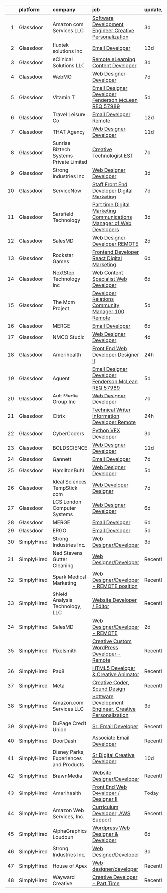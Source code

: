 

|    | platform    | company                                 | job                                                                                                                                                                                                                                                                                                                                                                                                                                                                                                                                                                                                                                                                                                                                                                                                                                                                                                                                                                                                                                                                                                                                                                                                                                                                                                                                                           | update_time   | location                |
|---:|:------------|:----------------------------------------|:--------------------------------------------------------------------------------------------------------------------------------------------------------------------------------------------------------------------------------------------------------------------------------------------------------------------------------------------------------------------------------------------------------------------------------------------------------------------------------------------------------------------------------------------------------------------------------------------------------------------------------------------------------------------------------------------------------------------------------------------------------------------------------------------------------------------------------------------------------------------------------------------------------------------------------------------------------------------------------------------------------------------------------------------------------------------------------------------------------------------------------------------------------------------------------------------------------------------------------------------------------------------------------------------------------------------------------------------------------------|:--------------|:------------------------|
|  1 | Glassdoor   | Amazon com Services LLC                 | [Software Development Engineer  Creative Personalization](https://www.glassdoor.com/partner/jobListing.htm?pos=126&ao=1136043&s=58&guid=0000018215360604b53bf364b12a8e34&src=GD_JOB_AD&t=SR&vt=w&cs=1_cc656f18&cb=1658213238886&jobListingId=1008008714189&jrtk=3-0-1g8ajc1o021va001-1g8ajc1ohi7lr800-30deb010fdefa72e-)                                                                                                                                                                                                                                                                                                                                                                                                                                                                                                                                                                                                                                                                                                                                                                                                                                                                                                                                                                                                                                      | 3d            | Remote                  |
|  2 | Glassdoor   | fluxtek solutions inc                   | [Email Developer](https://www.glassdoor.com/partner/jobListing.htm?pos=121&ao=1136043&s=58&guid=0000018215360604b53bf364b12a8e34&src=GD_JOB_AD&t=SR&vt=w&ea=1&cs=1_1926067b&cb=1658213238885&jobListingId=1007984862555&jrtk=3-0-1g8ajc1o021va001-1g8ajc1ohi7lr800-1c6e3ef8f3a17f53-)                                                                                                                                                                                                                                                                                                                                                                                                                                                                                                                                                                                                                                                                                                                                                                                                                                                                                                                                                                                                                                                                         | 13d           | Remote                  |
|  3 | Glassdoor   | eClinical Solutions  LLC                | [Remote eLearning Content Developer](https://www.glassdoor.com/partner/jobListing.htm?pos=129&ao=1136043&s=58&guid=0000018215360604b53bf364b12a8e34&src=GD_JOB_AD&t=SR&vt=w&ea=1&cs=1_7d79b615&cb=1658213238886&jobListingId=1008009166512&jrtk=3-0-1g8ajc1o021va001-1g8ajc1ohi7lr800-bc78725dba043756-)                                                                                                                                                                                                                                                                                                                                                                                                                                                                                                                                                                                                                                                                                                                                                                                                                                                                                                                                                                                                                                                      | 3d            | Mansfield, MA           |
|  4 | Glassdoor   | WebMO                                   | [Web Designer Developer](https://www.glassdoor.com/partner/jobListing.htm?pos=105&ao=1110586&s=58&guid=0000018215360604b53bf364b12a8e34&src=GD_JOB_AD&t=SR&vt=w&ea=1&cs=1_269f4707&cb=1658213238883&jobListingId=1007998160389&cpc=A8EA696C92E7776B&jrtk=3-0-1g8ajc1o021va001-1g8ajc1ohi7lr800-7e6c61ee1947fedb--6NYlbfkN0B4uASQmsWRbz2-2TmP4jZ5JVlHgF19F3OALNTVNiV9A1DUd-5MTnM4PFzbc27k-SaQGjSJB3RLiAJkUkUpfto7tmzlUOPvsnSDCe_fpw_zv0A-HAG1Qdhgz7JlK52tJC5VnAoJ5k6bWTfVL7QXEHD-1axrAc3Rw79t2mKYHoZ-ONrAZQ9yjM1_QWxuVdzIxDViDK2i01xQZ_qohHdtfsE8HYID6J4JW62HX2rCKs01zWq5DU95Rljh_2NasxAVMhykuLnnf3xNLidStLIAl75HuZu9oVAOjEUI5G3PEOs0ZG1zZu74jQPJU9j5r0Ct_ejsgnBUPKx8NNpf1rZU_E3g89pGal6Ylu3zForGDwYne54SjCff_gKXF3STnmUii38D21XiJGI-_XiGe8qbldsQv3xEIU1uSmIyDZ7hY0UoChlK-Ja4iN-m95SbCKesXrakdVn7-zSNH2RICdI4-tpC7hXY6H0emh9TQebwh4yIFOocsV8HA-h7py7KIuhcgHE%3D)                                                                                                                                                                                                                                                                                                                                                                                                                                                                                               | 7d            | Tucson, AZ              |
|  5 | Glassdoor   | Vitamin T                               | [Email Designer   Developer  Fenderson   McLean  REQ 57989](https://www.glassdoor.com/partner/jobListing.htm?pos=114&ao=1110586&s=58&guid=0000018215360604b53bf364b12a8e34&src=GD_JOB_AD&t=SR&vt=w&cs=1_6edc11fa&cb=1658213238884&jobListingId=1008003371833&cpc=32EE424DE2B657EB&jrtk=3-0-1g8ajc1o021va001-1g8ajc1ohi7lr800-8ec67f61a09a7f6d--6NYlbfkN0DMrcEu7yrtATojKJA7cEzGQ3FdRGWLh0CZQInL4ECGI6k5tN82kdM0cJmh4vC7GgjKNvTzYday879lm-Oyl8NdYpR_kx7-oVK5Vk5Dbrca94yBlN_GtqRf9WCUMBUDi0oZkgineka5Td9rQEGOqKmiLVBeodRtg61L5wvL8LRp90KxlTuOI0efdpk1Fk-emBWJ646Eg2trYA63YAGsXLC4VDiLqfROmZICVMFPwB7e8CTJpzdvKQ6tLSlyKLa4BOt9ImEWs3fwqA4hNogYITb2zuOFjvILJvma2uUZKJ_CxCM9GS8Kl1A9Y1gNfENvYM28GzpSt7UkeRGak_F6DwKncfc9YCW3vyAanzDlhPd4BXRJxN3c9fdy7h3snrNOooSBC0bBXnwedDtWYJ3DuxlxOA_dhO--b13mpvqa3GZ42TkR5r3Mpo2qiV4M-j0TdfCi5913bWmvpLgPq-fWACNtzjJZRONw18U%3D)                                                                                                                                                                                                                                                                                                                                                                                                                                                                                                 | 5d            | McLean, VA              |
|  6 | Glassdoor   | Travel   Leisure Co                     | [Email Developer   Remote  ](https://www.glassdoor.com/partner/jobListing.htm?pos=119&ao=1136043&s=58&guid=0000018215360604b53bf364b12a8e34&src=GD_JOB_AD&t=SR&vt=w&cs=1_246663f8&cb=1658213238885&jobListingId=1007987719084&jrtk=3-0-1g8ajc1o021va001-1g8ajc1ohi7lr800-df45235fbaa2db25-)                                                                                                                                                                                                                                                                                                                                                                                                                                                                                                                                                                                                                                                                                                                                                                                                                                                                                                                                                                                                                                                                   | 12d           | Orlando, FL             |
|  7 | Glassdoor   | THAT Agency                             | [Web Designer Developer](https://www.glassdoor.com/partner/jobListing.htm?pos=103&ao=1110586&s=58&guid=0000018215360604b53bf364b12a8e34&src=GD_JOB_AD&t=SR&vt=w&ea=1&cs=1_ee10cdec&cb=1658213238883&jobListingId=1007990020797&cpc=E04C949A9101C6A2&jrtk=3-0-1g8ajc1o021va001-1g8ajc1ohi7lr800-0c50c41ba30ab75e--6NYlbfkN0CNPXhQHeQmpFLG1zbnVry6FDwS6k36Zx3mOturxRE7VTwd-PHBCgegvK6MSUCpLPNO5VeDiSWy4Jg_X4vF36py9cvxKfHCa3YoYBIzWKw3WHI5I-J9NyizVTVDg5tcklXjn-A-4m5usbuY75GunOoLcnQEC6itfPuGb4uBUW9zcmWdS5i-3rDgLi_VQXhNEa_poFJSFf6StE0JzrITMOetwlKBuHypIm2BGbyk28dq6c_GsJpvkfrS5vR9M-IIYsxq4GAfUStFAGJeZ-opmNrM2NBxTv6eZPVGMukEGflTiv16m8IuN3KylL_NNS_i5cSGrMvdLs8-piWsBfN_uJcPofrPfmkvL2WKbTpE5owGacR7fDkh7F7nIevKWNOkkMPC81qgMmaLppBXOUu7Ym3l5TGIFL7xpUtZkD90FIGdRSc31nY86TaXRD73oP-XfjGnduU0lYgv7a9wBpicqpB5pCJY-8SA1zw25nvX7q7fCNoLoAzDVH98hIv7gTyXYXQ%3D)                                                                                                                                                                                                                                                                                                                                                                                                                                                                                               | 11d           | West Palm Beach, FL     |
|  8 | Glassdoor   | Sunrise Biztech Systems Private Limited | [Creative Technologist EST](https://www.glassdoor.com/partner/jobListing.htm?pos=106&ao=1110586&s=58&guid=0000018215360604b53bf364b12a8e34&src=GD_JOB_AD&t=SR&vt=w&ea=1&cs=1_3ed965cd&cb=1658213238883&jobListingId=1007998001893&cpc=E773D000C9BC26FA&jrtk=3-0-1g8ajc1o021va001-1g8ajc1ohi7lr800-79b96319dcde7234--6NYlbfkN0CB5V9pKc9dSiWkDOidb3xEy-kN2PCpaZveSm6yQI6kq-7KBZtckO1rVmn7ljZ2wfIyU0GkdEuaXgSfzgpWZjfONDlAXQT4yGs6KpOUUKTorK1EuKk9NLi_sGeH-GFBJNp7NzYHGeuy2IBAaM1jQCLlLOrvFfEv74K3uyNgIaI_vLHbmh0yE9t44LygoqsGljH5YEt8WDVBroWkVvBXWc4TA9VgzieCd_uRQsd_KY6asaol6UfDAqRCq84U31XhvzkC3huNn6--FXFgNAbr8aXvMMLMIn7HR4dg8xhWwpK4xVHLz74jbQNyDy3hkVDz58S41sl39wxRRrl8epF_DtUaxaRvf813vWSXh4SN1xJVkgGMlS0pYsQnNQC2ts9Qwe1Ps29c7-f24KHn-XGbBwigyI6QsVtYJrIXSw5MpHRZrwrSkD90jV-uuGsg7pHemQa0Q9XYi3NKekXRCOxat6TN62K7BByUMv1rgKi38Ef7PZeSFK_wMDsj23FmV6ip_beNw82fpzsAPQ%3D%3D)                                                                                                                                                                                                                                                                                                                                                                                                                                                                              | 7d            | Remote                  |
|  9 | Glassdoor   | Strong Industries Inc                   | [Web Designer Developer](https://www.glassdoor.com/partner/jobListing.htm?pos=104&ao=1110586&s=58&guid=0000018215360604b53bf364b12a8e34&src=GD_JOB_AD&t=SR&vt=w&ea=1&cs=1_09aaa543&cb=1658213238883&jobListingId=1008007901691&cpc=FDA93C03AE7AED37&jrtk=3-0-1g8ajc1o021va001-1g8ajc1ohi7lr800-4f92cc2faa6ace89--6NYlbfkN0AaAh-T7aBUNEyWZAMeJioHp9n-56TjfRd1exjU7yaUmSUR1AdsK2zYMyM_gote3a86ng6VCn9OTRgQq_1npgN3lEIkYsJV1g4yzIIkNfoHc4UJx4kgA4USL7bhSlncZJiBMvSZNphLigjGG9un9xYqaG7bYb_YkKSKPKm8cRkI9FKZOaab3Dk2NV5uVybuhUmcmxa4YX2lG-xvXc6PgXmEWHmVgEXNbHJJMaluR9Ka6Qhlab59Grw3mFprRemQGS4INDxYZkA0zdtguFCt6M_9Mt4m9KOwLP8vreCjP-dqg1OWCzQ12HpY5OZbZPTyleiM_lha_gWm_j9GTg_CnkB55MLSzk7YqE-CmX7-qV45uqMTSzJKkOdhMWO0atORowP5P_d1p6ON5p2Z1nEicm5Tl6nDEc1RzeB97bwHuCOKcrUI0a872ynsccwNcJ6_PZOHMENHCE7iDCSE-YgXaAF9Sav86LArf-2RXp0PboMm0V44a8L-dcyLo-YxUjSYWoM%3D)                                                                                                                                                                                                                                                                                                                                                                                                                                                                                               | 3d            | Northumberland, PA      |
| 10 | Glassdoor   | ServiceNow                              | [Staff Front End Developer  Digital Marketing](https://www.glassdoor.com/partner/jobListing.htm?pos=130&ao=1136043&s=58&guid=0000018215360604b53bf364b12a8e34&src=GD_JOB_AD&t=SR&vt=w&cs=1_e969fa7b&cb=1658213238886&jobListingId=1007998745708&jrtk=3-0-1g8ajc1o021va001-1g8ajc1ohi7lr800-57ff975c92f37266-)                                                                                                                                                                                                                                                                                                                                                                                                                                                                                                                                                                                                                                                                                                                                                                                                                                                                                                                                                                                                                                                 | 7d            | Santa Clara, CA         |
| 11 | Glassdoor   | Sarsfield Technology                    | [Part time Digital Marketing  Communications  Manager of Web Developers](https://www.glassdoor.com/partner/jobListing.htm?pos=112&ao=1110586&s=58&guid=0000018215360604b53bf364b12a8e34&src=GD_JOB_AD&t=SR&vt=w&ea=1&cs=1_6e0f0d03&cb=1658213238885&jobListingId=1008007879843&cpc=334ABAF5D42DC775&jrtk=3-0-1g8ajc1o021va001-1g8ajc1ohi7lr800-f33710e5bbf2b381--6NYlbfkN0DrN2vAHzTYW0-tITaspRABERJ4u5KIVbAeGUWsVkg9JREm3FT5BlTrJQN5oPr-4gUHnTxj0gA2jWlPAxCfrLGaoio9JeOQCH-2_NQVpWj8dpp2iyPo-v6YB7-oRcjaHz2tH1zo21q7VTfc97qOegYijR6eWbdP6m7ZxPUtZZIb07yXrpBF-nFKYkAgil42NANJtFJtAHcwR5RAb83bSCTL_eN1t-XvrPV6S0MOqMGviCl0eBeCdCj6Z7BQyF1oqcD3OPVI4cZGU4PIqWW_Fb6vJJZLYagQU71pwjazSD8mR-VUoBH5jRgCYt2_syj1VnHAyDdR4Z1TWEF57iy9P6uIO1D23uTQOcDrEV4zy2h4VNGBh1B_M1QXsnZ8fJ8bw-YmZw26hQTJyv-jsT34smVSQXLg_fGdogXtL4-5DdQbNXoBIo4FwDQLNnJSFN3nhf0t7_P57O1PBjdmvX2zMPNzWmEwEVN5p6MfDPlidspFIB1TwpY3f7YW)                                                                                                                                                                                                                                                                                                                                                                                                                                                             | 3d            | Remote                  |
| 12 | Glassdoor   | SalesMD                                 | [Web Designer Developer   REMOTE](https://www.glassdoor.com/partner/jobListing.htm?pos=116&ao=1136043&s=58&guid=0000018215360604b53bf364b12a8e34&src=GD_JOB_AD&t=SR&vt=w&ea=1&cs=1_63d04ab6&cb=1658213238885&jobListingId=1008009850008&jrtk=3-0-1g8ajc1o021va001-1g8ajc1ohi7lr800-6776a33803ddb1f1-)                                                                                                                                                                                                                                                                                                                                                                                                                                                                                                                                                                                                                                                                                                                                                                                                                                                                                                                                                                                                                                                         | 2d            | Remote                  |
| 13 | Glassdoor   | Rockstar Games                          | [Frontend Developer  React    Digital Marketing](https://www.glassdoor.com/partner/jobListing.htm?pos=124&ao=1136043&s=58&guid=0000018215360604b53bf364b12a8e34&src=GD_JOB_AD&t=SR&vt=w&ea=1&cs=1_87603308&cb=1658213238885&jobListingId=1008000735093&jrtk=3-0-1g8ajc1o021va001-1g8ajc1ohi7lr800-95860966a506c2e9-)                                                                                                                                                                                                                                                                                                                                                                                                                                                                                                                                                                                                                                                                                                                                                                                                                                                                                                                                                                                                                                          | 6d            | Manhattan               |
| 14 | Glassdoor   | NextStep Technology  Inc                | [Web Content Specialist Web Developer](https://www.glassdoor.com/partner/jobListing.htm?pos=101&ao=1110586&s=58&guid=0000018215360604b53bf364b12a8e34&src=GD_JOB_AD&t=SR&vt=w&ea=1&cs=1_b89773c8&cb=1658213238882&jobListingId=1008000432996&cpc=6FDD437F7834ACD3&jrtk=3-0-1g8ajc1o021va001-1g8ajc1ohi7lr800-bd832f83a4e6eae3--6NYlbfkN0BxkLIcfe0oqaYINownie861a0BJtkzmJW-WyGv8J0JYIhtfgDOowTGNSHP0fRq1EYBLupFdRYc6z2PPZ7t7dFQGykfdNqbArIQjGb8298kJx1ajLi72_eLjvX8eTUsqk3sJDLeRYJoCPdd2otMQwnr_gCuGsPtwWPIJ1kLFu52ZUpNUBtJebW2RJxsBWy86xlayDKSuE-9JMcgufxguhUhW4Ao9pCfCTCMDVtr-xigAGMtglbxAj5xv6ubxKbftu_Dax3FLu8N0N6AwgPbvJna5atkOIieUDoaxeg0LmXT8Hpr31ajNbBX6wu94Qfn2GAxf6OZyuLX9khNv8gGXhQ2fj7DRS5c5s3kqfDav2XRtwaOc8wfVRQ3-JzPyTL9hySn_C0AdvSbS0TXsQt98CfLJlFI4lkl-Ydk7xz0GymFdAwqNipLDQfdu0mx0xrq9h8ZYFYksUI3WSExS998Dx4A2MirtewoQLzOgC27QKEHrjfRN-vGidBJVir4JcvnX844iEGNu5Wqja1WUyMiOHhzrRVLWgUCJ_c%3D)                                                                                                                                                                                                                                                                                                                                                                                                                                                 | 6d            | Egg Harbor Township, NJ |
| 15 | Glassdoor   | The Mom Project                         | [Developer Relations Community Manager  100  Remote ](https://www.glassdoor.com/partner/jobListing.htm?pos=109&ao=1110586&s=58&guid=0000018215360604b53bf364b12a8e34&src=GD_JOB_AD&t=SR&vt=w&cs=1_4810582a&cb=1658213238884&jobListingId=1008003187151&cpc=0FE1F5EA2BC84A01&jrtk=3-0-1g8ajc1o021va001-1g8ajc1ohi7lr800-392c25e821fccce9--6NYlbfkN0BDp_epf89aHDQhKpPegNJQ_ldQpEFZQsM9OcONMGxWx6pU56EKHF58QjVdAUvn2gXX1fuekItIkMkXnMz1gcejaib9i19xx1McofUHOkKh72Uw2oJVW_Zxa9w8ZjmKL2TshmN_U_Ynvoj5vXQEynnyXQQbIO1u60nPrGKDdsMfWL0ceuh0KhWvv7_gQBGVSPURazjKwu0DzmNFK4j_V-RpHlh6wNsEb04eeo9dYNt6fI2dchL4ur0KaLMMaqeBQT35ZkBojLgA7_kyyJBZpK2vMzRc0FsTJHDfsmSNYCa1wAPFva2qCPhh2bZ8TJbzwQgBGni8j5QxCCPaMEBPATh3w16zlODrBLxHJP90kkzAQ8VWl1CWUifFqrByQyn4WiZ6QRW5w6VKcD4VgHObJrsqvpFYxyCcMkkW4zXAH_lf6rHPQC9i5nVYNaVNhfitvH64P40VdFJuEwLljYLecVcBRMi-Z1lMnMZcFhXq3Nq7hPmXkROq83eNQa7M14ZHcWng0HyNaov3jKNRj6ViZbkGC88tkewdQORFnJZMUXZHb3ue9E3o2tWatXE4RIsTkCcMUW2Q6li05g%3D%3D)                                                                                                                                                                                                                                                                                                                                                                                         | 5d            | Remote                  |
| 16 | Glassdoor   | MERGE                                   | [Email Developer](https://www.glassdoor.com/partner/jobListing.htm?pos=118&ao=1136043&s=58&guid=0000018215360604b53bf364b12a8e34&src=GD_JOB_AD&t=SR&vt=w&cs=1_12210d45&cb=1658213238885&jobListingId=1008000055625&jrtk=3-0-1g8ajc1o021va001-1g8ajc1ohi7lr800-08f78359d1fa5818-)                                                                                                                                                                                                                                                                                                                                                                                                                                                                                                                                                                                                                                                                                                                                                                                                                                                                                                                                                                                                                                                                              | 6d            | Denver, CO              |
| 17 | Glassdoor   | NMCO Studio                             | [Web Designer Developer](https://www.glassdoor.com/partner/jobListing.htm?pos=127&ao=1136043&s=58&guid=0000018215360604b53bf364b12a8e34&src=GD_JOB_AD&t=SR&vt=w&ea=1&cs=1_59947a47&cb=1658213238888&jobListingId=1008005971802&jrtk=3-0-1g8ajc1o021va001-1g8ajc1ohi7lr800-7eb28084cf55e036-)                                                                                                                                                                                                                                                                                                                                                                                                                                                                                                                                                                                                                                                                                                                                                                                                                                                                                                                                                                                                                                                                  | 4d            | Las Cruces, NM          |
| 18 | Glassdoor   | Amerihealth                             | [Front End Web Developer   Designer II](https://www.glassdoor.com/partner/jobListing.htm?pos=102&ao=1110586&s=58&guid=0000018215360604b53bf364b12a8e34&src=GD_JOB_AD&t=SR&vt=w&cs=1_dca10c7b&cb=1658213238882&jobListingId=1008012158867&cpc=B27F49C9D64D6F84&jrtk=3-0-1g8ajc1o021va001-1g8ajc1ohi7lr800-c84c5552b4da792f--6NYlbfkN0B_lJ-DrgwlfLxVIlFJvJQdPDAumLL3T3LUABfMmoedRN51iNmg4AX2RVcMqlM62bjXIv332L8bElQkn50hquRGrYKoxUpFx8S4xLXV0HkX2eXfK06M5IS9gDfxBrchNAVI05BJ5a-X4vaQXgmWjmTwc2VH4FcWLne3q9hpkyO2HEJKzE6rlwqbphN-BeSUsvBXOEdLqZtjdFxOHlA2igkkC1EKnysdxAxcYKTPAfSm6ThtwxFnGsKv-4Y4LAUyVz4utwQBuRG1IYURdtI2POKal9115FmfWz_A31L6s4kvHoPfE6duI0T_6tqce-vWX3NJ83BcUoz5xcTuLQw51sulBUGCSX9o9KeWlJHJx_gcR52dFDsDipx48Ss6bSbJOzlCADfbMbldknlL-4BeC5uu0b2qcahuYfqJPPD7Fx2O8AiFPx7zePIaCN_FmNdjFLVOU9_ua6AMwrGh32Rz_q5UiBi2m0jRTuWljuvTs6Nmz5_75saV9XCS4Tl3g77r1fDhIrxIEAJp_aF3WBiXUBj5r3zgivCF228%3D)                                                                                                                                                                                                                                                                                                                                                                                                                                                     | 24h           | Newtown Square, PA      |
| 19 | Glassdoor   | Aquent                                  | [Email Designer   Developer  Fenderson   McLean  REQ 57989](https://www.glassdoor.com/partner/jobListing.htm?pos=113&ao=1110586&s=58&guid=0000018215360604b53bf364b12a8e34&src=GD_JOB_AD&t=SR&vt=w&cs=1_c0a3a384&cb=1658213238884&jobListingId=1008003545839&cpc=B101C867B3EF2D75&jrtk=3-0-1g8ajc1o021va001-1g8ajc1ohi7lr800-6211f24d084dfd73--6NYlbfkN0DMrcEu7yrtATojKJA7cEzGQ3FdRGWLh0CZQInL4ECGI9gD0Wolx9R2v-Aex0-GK04yPt-upQdo0eOHwB0i2HAvbRI_DmktR0mPE1sxM4q_EBZB8xjw24FzUIHUSqPzyvbhdXh4cPt9wlC9C-ekbxNcx15-afEsXKuXYogLZKkxClPnOKjoc_DKw8iGhivfE3cgSjiRQnEkUZXlQoyjSpmNBCce1Ai8GH2tRwmxuE9El5Ml70Yd_L_zfbASes-2pfBM5cll4rOJWSBDheyOn35b_giwE8dqQ9ZNDp-VTxYWXUBXbYRVfd_IYuhsUyHVJBWdDsQwQA0dBf5EAa8f7C142SLRVJ4tuLKH-Xe1LuQi8hT4Pg-Q4zHLj56HizmnWnw4Xj5K1fGkOb03bC8175WrBeUGMVbQ0A8HHlZ7iwA4aafwykhUJyaGCbxGFV6MLvhyZSTyKKFDrA%3D%3D)                                                                                                                                                                                                                                                                                                                                                                                                                                                                                                                   | 5d            | McLean, VA              |
| 20 | Glassdoor   | Ault Media Group  Inc                   | [Web Designer Developer](https://www.glassdoor.com/partner/jobListing.htm?pos=110&ao=1110586&s=58&guid=0000018215360604b53bf364b12a8e34&src=GD_JOB_AD&t=SR&vt=w&ea=1&cs=1_68c61e83&cb=1658213238884&jobListingId=1007997941053&cpc=723ADC3DFE402989&jrtk=3-0-1g8ajc1o021va001-1g8ajc1ohi7lr800-577259ddd1dad385--6NYlbfkN0DWtRa9NJfjQIs4MWRRqD4F41esfMsK79cV24t80VXfzUKS46AXk09jQOiBJrg8ArEq4InMTyQSQEyDpHxuoE0-f8I-JPxV1STs2eZl-esMO16atqs7DhwNLvWvDCCSrEzkStaCOuNrV1vJblcA2pSFwSMFVkt2SmvAltjpDk7px7JFm38wdu58EXRDTvg_EHCdvYZn9LrLNcT3agyZSUEL7amCsV_cNRZ2C0z62eb_Rcj9s7Nfx3GPU07r1B0lAwXLNvj7M6lmgsg9GfS65gXLvsum8EsM_5ItE9l6vqDi2vv5dPe6IveXtcKaNYwjxrXc-FEHXVyilYYHkS26CpkuQ4nE_hOdPalzNJP_gvom2-XbkGAE3snfRfgMRqw2Io-4PRaSFAOpUmmMden-dzQzPmpwERzKoCBBORLOt_isfdJSXNdmNZmsrF2Hm5S_L0KR6lQ_Gng_rxm_YE0HEKdHzfIxU281c1ZT0GTnnHOWX2Q5wUK-gWS3rWOYxetsfuM%3D)                                                                                                                                                                                                                                                                                                                                                                                                                                                                                               | 7d            | Los Angeles, CA         |
| 21 | Glassdoor   | Citrix                                  | [Technical Writer Information Developer    Remote ](https://www.glassdoor.com/partner/jobListing.htm?pos=128&ao=1136043&s=58&guid=0000018215360604b53bf364b12a8e34&src=GD_JOB_AD&t=SR&vt=w&cs=1_9677eb0e&cb=1658213238886&jobListingId=1008012512633&jrtk=3-0-1g8ajc1o021va001-1g8ajc1ohi7lr800-654e96a636e22538-)                                                                                                                                                                                                                                                                                                                                                                                                                                                                                                                                                                                                                                                                                                                                                                                                                                                                                                                                                                                                                                            | 24h           | Washington, DC          |
| 22 | Glassdoor   | CyberCoders                             | [Python VFX Developer](https://www.glassdoor.com/partner/jobListing.htm?pos=115&ao=1110586&s=58&guid=0000018215360604b53bf364b12a8e34&src=GD_JOB_AD&t=SR&vt=w&ea=1&cs=1_b3b9dab6&cb=1658213238885&jobListingId=1008008702244&cpc=8795CF9063CD573D&jrtk=3-0-1g8ajc1o021va001-1g8ajc1ohi7lr800-c890ead1a87e5345--6NYlbfkN0CpFJQzrgRR8WqXWK1qKKEqALWJw739KlKqr2H-MSI4eoBlI4EFrmor2FYZMP3muM1oRu76nIrQEaLnExRouYUhLrfMZtAt1l-4CP_0jRBAZavGpgvJ_0FH7XQjOXVd1Sd8KuMN6WFztFJjweY3MY6_leFsNjgivGqq6dFsh8deWxjF8yg4AN5iCYlNvbah0WC9Wtl5z6RvAE00GvxTNSPaLFkx7hVG45Qy-g25NQDMongLgR5koILTgFHRI2YScwFQbuc_-6ZM22Wb5rAcGpvRogELOKm_35RBV56Z9WFMdeLItpZprWdcO5_bobcxNZCMk95Qk6V8T7IYlP3GI9T1os-hi7gux17tIlCog_jkz4pbXaxDtI49FdP0jjxrQ_Y4Vxc6zJTK3xs-FsEWepLCmc24lh4scSO4eGuped3IfRNjlt4k92OMB48htB71lqTm-HFeAxY9QxiFq6gSVgS12SBCJDT8597RiCztUyqam1XXKT08vtQZzJ3zS1CiCej9FTJYVXLN7pNaLOM9KZnegkQEL3wQTfB05pCrdBqwxtw3aXWHaNqCrlM1UZqEzm4tddYL7GQ4My4tYf-95q7JJweQQ1PZ3w4xoF2GDeRUBIWh8gIP-Ail3sVk1NsoF91DB0m8_KenFL15tpAfRYbf9_bAc00V80xI9vBIax3t2YJ2XICn_ulscU6-d1MiNOptya8-iHeXGWTDao88NsbXSjI0u65cTlKIcX4p5l3OF6vAw56t2YAwARMbTRY9kfOHZLvrAIk5Z0w2g8904uMdmvUU_8sO-xIVkl0wd-11WUvKNsINL9hRug3PocuKmCcqyKVtUxv4EZAV61JozPGz1wQ9j84jDSrMugxYbK5FxL-Y-KF81SuJ3E0EjgGuRr27z_0dCMwn3fgRn9Wrqj6-FDR9nWLeTfSEpr2HHq-FfxIIy6N7Bg9xnfUcOTgLz4cpcvhpqXIyuvJZERMKb3sdk6VGadvo2lU%3D) | 3d            | Burbank, CA             |
| 23 | Glassdoor   | BOLDSCIENCE                             | [Web Designer Developer](https://www.glassdoor.com/partner/jobListing.htm?pos=120&ao=1136043&s=58&guid=0000018215360604b53bf364b12a8e34&src=GD_JOB_AD&t=SR&vt=w&ea=1&cs=1_c2c36f3f&cb=1658213238885&jobListingId=1007990262833&jrtk=3-0-1g8ajc1o021va001-1g8ajc1ohi7lr800-9b582723f68ecd53-)                                                                                                                                                                                                                                                                                                                                                                                                                                                                                                                                                                                                                                                                                                                                                                                                                                                                                                                                                                                                                                                                  | 11d           | Remote                  |
| 24 | Glassdoor   | Gannett                                 | [Email Developer](https://www.glassdoor.com/partner/jobListing.htm?pos=125&ao=1136043&s=58&guid=0000018215360604b53bf364b12a8e34&src=GD_JOB_AD&t=SR&vt=w&cs=1_786fb167&cb=1658213238886&jobListingId=1007997773544&jrtk=3-0-1g8ajc1o021va001-1g8ajc1ohi7lr800-36b6ad4d7b9d2215-)                                                                                                                                                                                                                                                                                                                                                                                                                                                                                                                                                                                                                                                                                                                                                                                                                                                                                                                                                                                                                                                                              | 7d            | Remote                  |
| 25 | Glassdoor   | HamiltonBuhl                            | [Web Designer Developer](https://www.glassdoor.com/partner/jobListing.htm?pos=111&ao=1110586&s=58&guid=0000018215360604b53bf364b12a8e34&src=GD_JOB_AD&t=SR&vt=w&ea=1&cs=1_36730d53&cb=1658213238884&jobListingId=1008003003384&cpc=1160948BCBA38B5B&jrtk=3-0-1g8ajc1o021va001-1g8ajc1ohi7lr800-5563826540536a65--6NYlbfkN0CsvGRZbeWXy7T_FdI8kH1f0ZYakdqkbhVCS9dk-U2LcSg9gEvnffR-pa1m4cQ-wxhGF4F_Ofbtd20eqzG3tdwg5_gZKVpk4xu9qpRzsLmyeHJFQaiXF4iby0tYjByf2cIrO99uh2L1yVlaJiZUuRV01HbJh9PbEL_9Hwu1lcuA5HFRu_tfZ1mSI0G_fYEkjgv1acIga2Dq_T8NSFLAunyV-sa7sbGPZlSs8BeDAhPKAH2whoyCP1JS-xB8x_UTsQpMZ8EGitTtwdFrj2g_P30hCgTWK8tiEb-hE0X1c0ERxrRMq0bC4TEntCt0kikz21yTTjpPRsC5mPwCCcSRE7I1KfcNeRF0gPpQVZKkh8NQP-dxOZCCtmIfNn3XUmfFarPxefRAvTOIr1HNDr3jUu4JPVjdy4zQwI92-0p9YFotMHhj9GqiPBzHU6_hYzV3Yzb6Ur-2Fa8_RtY4iq8HwQM5N1nEOlUdAYNvvzU-iUrbOWut95iRQ84UliSH0oudi5U%3D)                                                                                                                                                                                                                                                                                                                                                                                                                                                                                               | 5d            | Fairfield, NJ           |
| 26 | Glassdoor   | Ideal Sciences  TempStick com           | [Web Developer Designer](https://www.glassdoor.com/partner/jobListing.htm?pos=108&ao=1110586&s=58&guid=0000018215360604b53bf364b12a8e34&src=GD_JOB_AD&t=SR&vt=w&ea=1&cs=1_0e646585&cb=1658213238884&jobListingId=1007998462749&cpc=44CD5376B8534B8F&jrtk=3-0-1g8ajc1o021va001-1g8ajc1ohi7lr800-0992c1ed5cbee973--6NYlbfkN0AuAjYKnBHsdkcMxrD7ZJITXxV72vImVt5xOyKRJQecNHkeJhImC_lTwGJmSscZnmw9FH-33Wks3hoJY4a0tLXXnXskKjt4Znh10WXPHm5B8cBcmAVOCPCeWKj7CiENazLOnDJalrgZJSgSgSk9LLTvCZrz3tNysIxyQGRkkerCVW71vvCFXqtldrTqHdhOUgEnGWdEqjpaEqhJ2EpMdUoVWeGadACduKfiDKN9OVfNQizICdTY_VV1lM78BHMGTpVRfsvrLZIFPtEp5T4hQU24bJSV5L_Jn89bVhcigha8bK4LKA7kDFuj_DmKNScCXTYGzrfnnyyjn32-4rqRlGxeTix9frEk8TXJ7z2NMyOTW3f2vvS4mPwE9jkenUuBMr8nesRAxLB9d1wfQZNecyJ34JnvkWkE5djm2uy1qpj5v_PQEg0m5cH0LVs5zBB4Be3vDYYNdWDlu294pLDyR9HqOrqgtbFwQRFqwaxr1P-jVi1V-HD-9WU3dFWzFLHnOkU%3D)                                                                                                                                                                                                                                                                                                                                                                                                                                                                                               | 7d            | Bountiful, UT           |
| 27 | Glassdoor   | LCS   London Computer Systems           | [Web Designer Developer](https://www.glassdoor.com/partner/jobListing.htm?pos=107&ao=1110586&s=58&guid=0000018215360604b53bf364b12a8e34&src=GD_JOB_AD&t=SR&vt=w&ea=1&cs=1_d66af9d3&cb=1658213238884&jobListingId=1008001138114&cpc=632C08DE5A4EA969&jrtk=3-0-1g8ajc1o021va001-1g8ajc1ohi7lr800-20fac715a4d08758--6NYlbfkN0CckLY1Y7Nzm7RAXoTq-bvgsovIKUj47znE7HlWw5vlrDWT7l6GaPFsZiavTqzdiZeZi9glmWmmE-zEFuTrHOkKGbDRalwpHkHunrQbSJnghSljzZoxN10eWEe51SyDTd_v6gR2aqyZsvnOpOuliOsq8TWbrtbkJLvtnpvEGhT7zP7E1SFvGopt0_r86PHlcmpIdV4ikFJ9k-zDZ49wvHBQ0LO3W8q25NdBqvj9wYJPKU-fVxf0xNcLJ17N9KTWa8BtlGx1liU5PyanK-x9hcGsz6EWqwfDLhunEPJkrop48B3ABImYUuwDNEKDhQu-XGu4nriRcxZYxjciOHJi2lfBUHsdDt0ER4StXHT0SNzFX0Mx0nPKwNb2_pNXKhIFFLJN1oBBb8E7hx51LAArRaMWyUNOZ6qs9WlujPFU7GXqQfAFHP7pfTxeqOSFCUOschT9czApzWjatlUjRz8x7c4V5AGaJ5yfOODhQBsbO8BKIU4q552Nza7QgK_Mfv0EElokU6VImTHwGb5TwctIN1XGKAGu2U0GHe8ckZct9f38Ngj3uO2v9wvPygrHVdQ35oepwlO8DldH6wJXKRDSc9cE_eV6UGv22se0AHSRa0aYuPmLpA3Li0QxazKMShZMAIuaVcE0LxDfhWc5d1lfDQMDtJrb7IXxTze9OvceixnjWoDnfT7DKiwFl3u-7KPiLj01VK8f7riPG9SWTFSnnTxq3wK1RT-FEcBrQQnpqh8L0bUsvPp3C62gBX37dg0OxfM%3D)                                                                                                                                                                                                                               | 6d            | Cincinnati, OH          |
| 28 | Glassdoor   | MERGE                                   | [Email Developer](https://www.glassdoor.com/partner/jobListing.htm?pos=122&ao=1136043&s=58&guid=0000018215360604b53bf364b12a8e34&src=GD_JOB_AD&t=SR&vt=w&cs=1_2d2a6fe0&cb=1658213238885&jobListingId=1008000055626&jrtk=3-0-1g8ajc1o021va001-1g8ajc1ohi7lr800-ab82edbd68842002-)                                                                                                                                                                                                                                                                                                                                                                                                                                                                                                                                                                                                                                                                                                                                                                                                                                                                                                                                                                                                                                                                              | 6d            | Little Rock, AR         |
| 29 | Glassdoor   | ERGO                                    | [Email Developer](https://www.glassdoor.com/partner/jobListing.htm?pos=123&ao=1136043&s=58&guid=0000018215360604b53bf364b12a8e34&src=GD_JOB_AD&t=SR&vt=w&ea=1&cs=1_06fb1cac&cb=1658213238885&jobListingId=1008003120925&jrtk=3-0-1g8ajc1o021va001-1g8ajc1ohi7lr800-ae12ef8fdcfcdc87-)                                                                                                                                                                                                                                                                                                                                                                                                                                                                                                                                                                                                                                                                                                                                                                                                                                                                                                                                                                                                                                                                         | 5d            | New York, NY            |
| 30 | SimplyHired | Strong Industries Inc.                  | [Web Designer/Developer](https://www.simplyhired.com/job/gNUSmqECjcKe8ASPrVM_LJRLglnxn-dUfW4xOKElwuoW8oGq_26Pnw?q=creative+developer)                                                                                                                                                                                                                                                                                                                                                                                                                                                                                                                                                                                                                                                                                                                                                                                                                                                                                                                                                                                                                                                                                                                                                                                                                         | 3d            | Northumberland, PA      |
| 31 | SimplyHired | Ned Stevens Gutter Cleaning             | [Web Designer/Developer](https://www.simplyhired.com/job/w3Cmn1eiovekoU4wttMy58E66FoY4m71P6dm0koyqjYfQV3ae5XPtw?q=creative+developer)                                                                                                                                                                                                                                                                                                                                                                                                                                                                                                                                                                                                                                                                                                                                                                                                                                                                                                                                                                                                                                                                                                                                                                                                                         | Recently      | Fairfield, NJ           |
| 32 | SimplyHired | Spark Medical Marketing                 | [Web Designer/Developer - REMOTE position](https://www.simplyhired.com/job/GuliR0XO_NeAtyAKDg4CEZHB3ggiKGO7WGmamSrwcPxu6vDt4drqVA?q=creative+developer)                                                                                                                                                                                                                                                                                                                                                                                                                                                                                                                                                                                                                                                                                                                                                                                                                                                                                                                                                                                                                                                                                                                                                                                                       | Recently      | Remote                  |
| 33 | SimplyHired | Shield Analysis Technology, LLC         | [Website Developer / Editor](https://www.simplyhired.com/job/aB_9o3xir3qpJy5syTIy2N694yL97Zoc3Ew6O-NDkbfiG9ogOTDF1A?q=creative+developer)                                                                                                                                                                                                                                                                                                                                                                                                                                                                                                                                                                                                                                                                                                                                                                                                                                                                                                                                                                                                                                                                                                                                                                                                                     | Recently      | Fort Belvoir, VA        |
| 34 | SimplyHired | SalesMD                                 | [Web Designer/Developer - REMOTE](https://www.simplyhired.com/job/shz6T1_bt6A4MyB3Fu24pVUr51-_jhx7z3c-rIUax7Hnu4p9hvkNcg?q=creative+developer)                                                                                                                                                                                                                                                                                                                                                                                                                                                                                                                                                                                                                                                                                                                                                                                                                                                                                                                                                                                                                                                                                                                                                                                                                | 2d            | Remote                  |
| 35 | SimplyHired | Pixelsmith                              | [Creative Custom WordPress Developer - Remote](https://www.simplyhired.com/job/CSMe5ZOiD_hcyiyf1R0d0crfmboeiyB266PClwOQXhmqnPgx6T0RvA?q=creative+developer)                                                                                                                                                                                                                                                                                                                                                                                                                                                                                                                                                                                                                                                                                                                                                                                                                                                                                                                                                                                                                                                                                                                                                                                                   | Recently      | Remote                  |
| 36 | SimplyHired | Pax8                                    | [HTML5 Developer & Creative Animator](https://www.simplyhired.com/job/DcI9boA9QAGhvEhJ0nrKDcXbjJdV-Xc9RNA8XU8-WgXmrk0-CIjjnA?q=creative+developer)                                                                                                                                                                                                                                                                                                                                                                                                                                                                                                                                                                                                                                                                                                                                                                                                                                                                                                                                                                                                                                                                                                                                                                                                            | Recently      | Denver, CO              |
| 37 | SimplyHired | Meta                                    | [Creative Coder, Sound Design](https://www.simplyhired.com/job/n2_aAa79zz0NtsdWJigL3Knz716MJWRolWS8tBw6yovOF3e-t9vjmg?q=creative+developer)                                                                                                                                                                                                                                                                                                                                                                                                                                                                                                                                                                                                                                                                                                                                                                                                                                                                                                                                                                                                                                                                                                                                                                                                                   | Recently      | Remote                  |
| 38 | SimplyHired | Amazon.com Services LLC                 | [Software Development Engineer, Creative Personalization](https://www.simplyhired.com/job/gdDy5yOnIBoKGIBXVsUuwYxvaeJ8hsoIc484IsmcNzEfmcxq5x7Clw?q=creative+developer)                                                                                                                                                                                                                                                                                                                                                                                                                                                                                                                                                                                                                                                                                                                                                                                                                                                                                                                                                                                                                                                                                                                                                                                        | 3d            | Remote                  |
| 39 | SimplyHired | DuPage Credit Union                     | [Sr. Email Developer](https://www.simplyhired.com/job/VQB_-j2IM7V485_z4QnCFliDc7WIOXbSXNgq6VgDcobV_bst2WQT5g?q=creative+developer)                                                                                                                                                                                                                                                                                                                                                                                                                                                                                                                                                                                                                                                                                                                                                                                                                                                                                                                                                                                                                                                                                                                                                                                                                            | Recently      | Naperville, IL          |
| 40 | SimplyHired | DoorDash                                | [Associate Email Developer](https://www.simplyhired.com/job/AuzbkNz94SCrL0mZILP9L7HE0J-knOwGct9W5E0Nfh0OQ7GAuICWtA?q=creative+developer)                                                                                                                                                                                                                                                                                                                                                                                                                                                                                                                                                                                                                                                                                                                                                                                                                                                                                                                                                                                                                                                                                                                                                                                                                      | Recently      | New York, NY            |
| 41 | SimplyHired | Disney Parks, Experiences and Products  | [Sr Digital Creative Developer](https://www.simplyhired.com/job/2CfhpqsvOxDQ1b5pDsziK3cDgym0PYkZ66Q3CvUQixn-zzEi5ddB0g?q=creative+developer)                                                                                                                                                                                                                                                                                                                                                                                                                                                                                                                                                                                                                                                                                                                                                                                                                                                                                                                                                                                                                                                                                                                                                                                                                  | 10d           | Celebration, FL         |
| 42 | SimplyHired | BrawnMedia                              | [Website Designer/Developer](https://www.simplyhired.com/job/78BxKl1R6BpfuVu8Kpk-1cxMOjiHDgxQMPxrbQ5J7eWU9PbYxXCHNA?q=creative+developer)                                                                                                                                                                                                                                                                                                                                                                                                                                                                                                                                                                                                                                                                                                                                                                                                                                                                                                                                                                                                                                                                                                                                                                                                                     | Recently      | Albany, NY              |
| 43 | SimplyHired | Amerihealth                             | [Front End Web Developer / Designer II](https://www.simplyhired.com/job/Yze6Uans61hDFHxhIorrEajLKirmxH3Y6zLDVnJu2Bx6qOu8AHFbtA?q=creative+developer)                                                                                                                                                                                                                                                                                                                                                                                                                                                                                                                                                                                                                                                                                                                                                                                                                                                                                                                                                                                                                                                                                                                                                                                                          | Today         | Newtown Square, PA      |
| 44 | SimplyHired | Amazon Web Services, Inc.               | [Curriculum Developer, AWS Support](https://www.simplyhired.com/job/HK8u_W1s0Qj0XDr9nNnkhPX9sMTG6alrgg3-o7yRflu5mLBMl-pugg?q=creative+developer)                                                                                                                                                                                                                                                                                                                                                                                                                                                                                                                                                                                                                                                                                                                                                                                                                                                                                                                                                                                                                                                                                                                                                                                                              | Recently      | Remote                  |
| 45 | SimplyHired | AlphaGraphics Loudoun                   | [Wordpress Web Designer & Developer](https://www.simplyhired.com/job/D5TTNo_7NXNqAuxJiQJBOtY33A3x-3yHn20GmP_m15sYCFzYPF_fQA?q=creative+developer)                                                                                                                                                                                                                                                                                                                                                                                                                                                                                                                                                                                                                                                                                                                                                                                                                                                                                                                                                                                                                                                                                                                                                                                                             | 6d            | Leesburg, VA            |
| 46 | SimplyHired | Strong Industries Inc.                  | [Web Designer/Developer](https://www.simplyhired.com/job/gNUSmqECjcKe8ASPrVM_LJRLglnxn-dUfW4xOKElwuoW8oGq_26Pnw?q=creative+developer)                                                                                                                                                                                                                                                                                                                                                                                                                                                                                                                                                                                                                                                                                                                                                                                                                                                                                                                                                                                                                                                                                                                                                                                                                         | 3d            | Northumberland, PA      |
| 47 | SimplyHired | House of Apex                           | [Web designer/developer](https://www.simplyhired.com/job/YJueoD5bSXOr60QHhlpMxkxCVIr8bGAKaywTp0qLcD4mgYU0ZELf7Q?q=creative+developer)                                                                                                                                                                                                                                                                                                                                                                                                                                                                                                                                                                                                                                                                                                                                                                                                                                                                                                                                                                                                                                                                                                                                                                                                                         | Recently      | Remote                  |
| 48 | SimplyHired | Wayward Creative                        | [Creative Developer - Part Time](https://www.simplyhired.com/job/q3vrO9Z4pUIh14VjHVVllHF_ysh9GzkcpvNoMHlALIW8clhPPytz-Q?q=creative+developer)                                                                                                                                                                                                                                                                                                                                                                                                                                                                                                                                                                                                                                                                                                                                                                                                                                                                                                                                                                                                                                                                                                                                                                                                                 | Recently      | Remote                  |